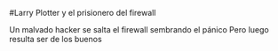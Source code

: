 #Larry Plotter y el prisionero del firewall

Un malvado hacker se salta el firewall sembrando el pánico
Pero luego resulta ser de los buenos

